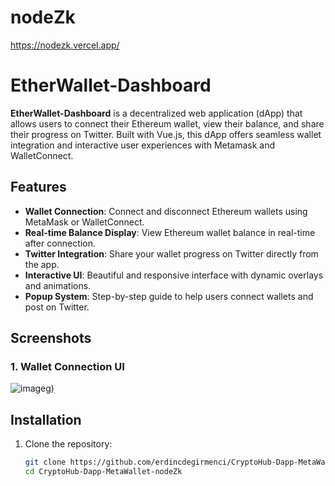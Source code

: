 # nodeZk

https://nodezk.vercel.app/

# EtherWallet-Dashboard

**EtherWallet-Dashboard** is a decentralized web application (dApp) that allows users to connect their Ethereum wallet, view their balance, and share their progress on Twitter. Built with Vue.js, this dApp offers seamless wallet integration and interactive user experiences with Metamask and WalletConnect.

## Features

- **Wallet Connection**: Connect and disconnect Ethereum wallets using MetaMask or WalletConnect.
- **Real-time Balance Display**: View Ethereum wallet balance in real-time after connection.
- **Twitter Integration**: Share your wallet progress on Twitter directly from the app.
- **Interactive UI**: Beautiful and responsive interface with dynamic overlays and animations.
- **Popup System**: Step-by-step guide to help users connect wallets and post on Twitter.

## Screenshots

### 1. Wallet Connection UI
![image](https://github.com/user-attachments/assets/3d807bec-fd51-4ede-ba71-8b679958c97b)g)


## Installation

1. Clone the repository:
   ```bash
   git clone https://github.com/erdincdegirmenci/CryptoHub-Dapp-MetaWallet-nodeZk.git
   cd CryptoHub-Dapp-MetaWallet-nodeZk


